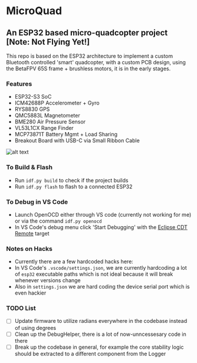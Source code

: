 # MicroQuad
## An ESP32 based micro-quadcopter project [Note: Not Flying Yet!]
This repo is based on the ESP32 architecture to implement a custom Bluetooth controlled 'smart' quadcopter, with a custom PCB design, using the BetaFPV 65S frame + brushless motors, it is in the early stages. 

### Features
- ESP32-S3 SoC
- ICM42688P Accelerometer + Gyro
- RYS8830 GPS
- QMC5883L Magnetometer
- BME280 Air Pressure Sensor
- VL53L1CX Range Finder
- MCP73871T Battery Mgmt + Load Sharing
- Breakout Board with USB-C via Small Ribbon Cable

![alt text](assets/header_img.png)

### To Build & Flash
- Run `idf.py build` to check if the project builds
- Run `idf.py flash` to flash to a connected ESP32

### To Debug in VS Code 
- Launch OpenOCD either through VS code (currently not working for me) or via the command `idf.py openocd`
- In VS Code's debug menu click 'Start Debugging' with the [Eclipse CDT Remote](https://github.com/espressif/vscode-esp-idf-extension/blob/master/docs/DEBUGGING.md) target

### Notes on Hacks
- Currently there are a few hardcoded hacks here:
- In VS Code's `.vscode/settings.json`, we are currently hardcoding a lot of `esp32` executable paths which is not ideal because it will break whenever versions change
- Also in `settings.json` we are hard coding the device serial port which is even hackier

### TODO List
- [ ] Update firmware to utilize radians everywhere in the codebase instead of using degrees
- [ ] Clean up the DebugHelper, there is a lot of now-unncessesary code in there
- [ ] Break up the codebase in general, for example the core stability logic should be extracted to a different component from the Logger
